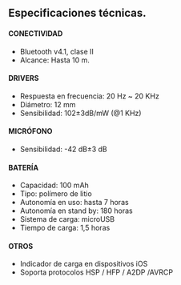 ## Especificaciones técnicas.

#### CONECTIVIDAD
- Bluetooth v4.1, clase II
- Alcance: Hasta 10 m.
 
#### DRIVERS
- Respuesta en frecuencia: 20  Hz ~ 20 KHz
- Diámetro: 12 mm
- Sensibilidad: 102±3dB/mW (@1 KHz)

#### MICRÓFONO
- Sensibilidad: -42 dB±3 dB

#### BATERÍA
- Capacidad: 100 mAh
- Tipo: polímero de litio
- Autonomía en uso: hasta 7 horas
- Autonomía en stand by: 180 horas
- Sistema de carga: microUSB
- Tiempo de carga: 1,5 horas

#### OTROS
- Indicador de carga en dispositivos iOS
- Soporta protocolos HSP / HFP / A2DP /AVRCP
